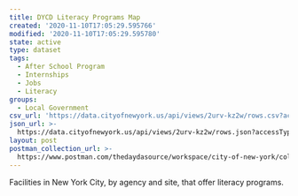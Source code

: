 ```yaml
---
title: DYCD Literacy Programs Map
created: '2020-11-10T17:05:29.595766'
modified: '2020-11-10T17:05:29.595780'
state: active
type: dataset
tags:
  - After School Program
  - Internships
  - Jobs
  - Literacy
groups:
  - Local Government
csv_url: 'https://data.cityofnewyork.us/api/views/2urv-kz2w/rows.csv?accessType=DOWNLOAD'
json_url: >-
  https://data.cityofnewyork.us/api/views/2urv-kz2w/rows.json?accessType=DOWNLOAD
layout: post
postman_collection_url: >-
  https://www.postman.com/thedaydasource/workspace/city-of-new-york/collection/15909983-1438b943-0bbb-4d10-bb77-56c3c6b3aca9
---
```

Facilities in New York City, by agency and site, that offer literacy programs.
